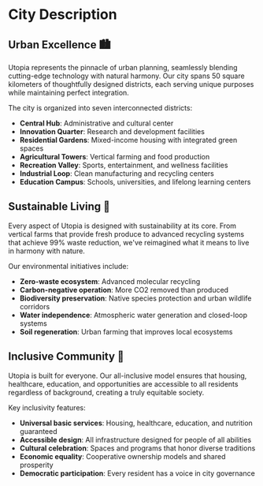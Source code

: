 # City Description

## Urban Excellence 🏙️

Utopia represents the pinnacle of urban planning, seamlessly blending cutting-edge technology with natural harmony. Our city spans 50 square kilometers of thoughtfully designed districts, each serving unique purposes while maintaining perfect integration.

The city is organized into seven interconnected districts:
- **Central Hub**: Administrative and cultural center
- **Innovation Quarter**: Research and development facilities
- **Residential Gardens**: Mixed-income housing with integrated green spaces
- **Agricultural Towers**: Vertical farming and food production
- **Recreation Valley**: Sports, entertainment, and wellness facilities
- **Industrial Loop**: Clean manufacturing and recycling centers
- **Education Campus**: Schools, universities, and lifelong learning centers

## Sustainable Living 🌱

Every aspect of Utopia is designed with sustainability at its core. From vertical farms that provide fresh produce to advanced recycling systems that achieve 99% waste reduction, we've reimagined what it means to live in harmony with nature.

Our environmental initiatives include:
- **Zero-waste ecosystem**: Advanced molecular recycling
- **Carbon-negative operation**: More CO2 removed than produced
- **Biodiversity preservation**: Native species protection and urban wildlife corridors
- **Water independence**: Atmospheric water generation and closed-loop systems
- **Soil regeneration**: Urban farming that improves local ecosystems

## Inclusive Community 🤝

Utopia is built for everyone. Our all-inclusive model ensures that housing, healthcare, education, and opportunities are accessible to all residents regardless of background, creating a truly equitable society.

Key inclusivity features:
- **Universal basic services**: Housing, healthcare, education, and nutrition guaranteed
- **Accessible design**: All infrastructure designed for people of all abilities
- **Cultural celebration**: Spaces and programs that honor diverse traditions
- **Economic equality**: Cooperative ownership models and shared prosperity
- **Democratic participation**: Every resident has a voice in city governance
